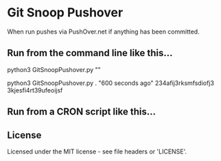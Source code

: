 Git Snoop Pushover
==================

When run pushes via PushOver.net if anything has been committed.

Run from the command line like this...
--------------------------------------

python3 GitSnoopPushover.py <git-repo-URL> "<time since>" <pushover-app-key> <pushover-user-key>

python3 GitSnoopPushover.py . "600 seconds ago" 234afij3rksmfsdiofj3 3kjesfi4rt39ufeoijsf


Run from a CRON script like this...
-----------------------------------

<add here>




License
-------

Licensed under the MIT license - see file headers or 'LICENSE'.


